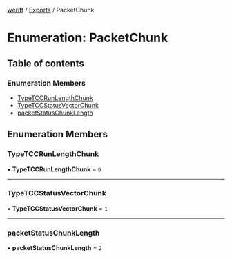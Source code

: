 [werift](../README.md) / [Exports](../modules.md) / PacketChunk

# Enumeration: PacketChunk

## Table of contents

### Enumeration Members

- [TypeTCCRunLengthChunk](PacketChunk.md#typetccrunlengthchunk)
- [TypeTCCStatusVectorChunk](PacketChunk.md#typetccstatusvectorchunk)
- [packetStatusChunkLength](PacketChunk.md#packetstatuschunklength)

## Enumeration Members

### TypeTCCRunLengthChunk

• **TypeTCCRunLengthChunk** = ``0``

___

### TypeTCCStatusVectorChunk

• **TypeTCCStatusVectorChunk** = ``1``

___

### packetStatusChunkLength

• **packetStatusChunkLength** = ``2``
